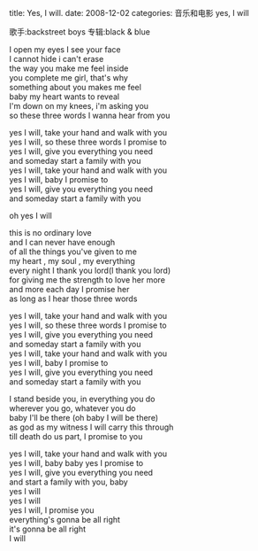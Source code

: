 title: Yes, I will.
date: 2008-12-02
categories: 音乐和电影
yes, I will  
  
歌手:backstreet boys 专辑:black & blue  
  
I open my eyes I see your face  
I cannot hide i can't erase  
the way you make me feel inside  
you complete me girl, that's why  
something about you makes me feel  
baby my heart wants to reveal  
I'm down on my knees, i'm asking you  
so these three words I wanna hear from you  
  
yes I will, take your hand and walk with you  
yes I will, so these three words I promise to  
yes I will, give you everything you need  
and someday start a family with you  
yes I will, take your hand and walk with you  
yes I will, baby I promise to  
yes I will, give you everything you need  
and someday start a family with you  
  
oh yes I will  
  
this is no ordinary love  
and I can never have enough  
of all the things you've given to me  
my heart , my soul , my everything  
every night I thank you lord(I thank you lord)  
for giving me the strength to love her more  
and more each day I promise her  
as long as I hear those three words  
  
yes I will, take your hand and walk with you  
yes I will, so these three words I promise to  
yes I will, give you everything you need  
and someday start a family with you  
yes I will, take your hand and walk with you  
yes I will, baby I promise to  
yes I will, give you everything you need  
and someday start a family with you  
  
I stand beside you, in everything you do  
wherever you go, whatever you do  
baby I'll be there (oh baby I will be there)  
as god as my witness I will carry this through  
till death do us part, I promise to you  
  
yes I will, take your hand and walk with you  
yes I will, baby baby yes I promise to  
yes I will, give you everything you need  
and start a family with you, baby  
yes I will  
yes I will  
yes I will, I promise you  
everything's gonna be all right  
it's gonna be all right  
I will
